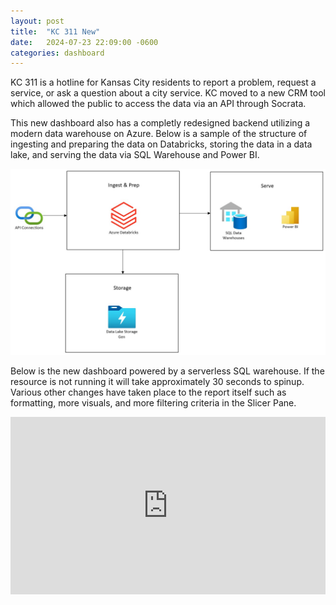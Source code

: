 ```yaml
---
layout: post
title:  "KC 311 New"
date:   2024-07-23 22:09:00 -0600
categories: dashboard
---
```


KC 311 is a hotline for Kansas City residents to report a problem, request a service, or ask a question about a city service.  KC moved to a new CRM tool which allowed the public to access the data via an API through Socrata.

This new dashboard also has a completly redesigned backend utilizing a modern data warehouse on Azure. Below is a sample of the structure of ingesting and preparing the data on Databricks, storing the data in a data lake, and serving the data via SQL Warehouse and Power BI.

![My Workflow](/images/KC311.jpeg)

Below is the new dashboard powered by a serverless SQL warehouse.  If the resource is not running it will take approximately 30 seconds to spinup. Various other changes have taken place to the report itself such as formatting, more visuals, and more filtering criteria in the Slicer Pane.

<div>
  <div style="position:relative;padding-top:56.25%;">
        <iframe src="https://app.powerbi.com/view?r=eyJrIjoiNmIwNGJmOGQtODJlMy00Y2Y5LWIyY2UtMjIzZjc1ZWNlM2ZjIiwidCI6ImE0NjI4MDExLTg5MGQtNDAzOC1hYTdiLTRjNDZhMGRmMTQ4ZSIsImMiOjN9" frameborder="0" allowFullScreen="true" style="position:absolute;top:0;left:0;width:100%;height:100%;"></iframe>
  </div>
</div>

